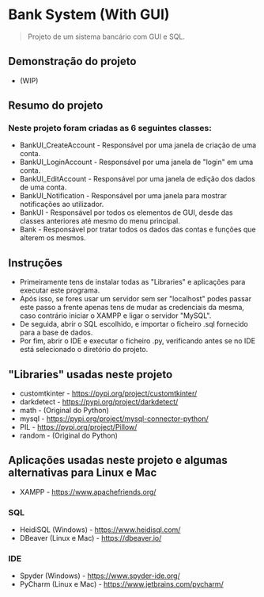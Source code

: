 # Bank System (With GUI)
> Projeto de um sistema bancário com GUI e SQL.

## Demonstração do projeto
- (WIP)

## Resumo do projeto
### Neste projeto foram criadas as 6 seguintes classes:
- BankUI_CreateAccount - Responsável por uma janela de criação de uma conta.
- BankUI_LoginAccount - Responsável por uma janela de "login" em uma conta. 
- BankUI_EditAccount - Responsável por uma janela de edição dos dados de uma conta.
- BankUI_Notification - Responsável por uma janela para mostrar notificações ao utilizador.
- BankUI - Responsável por todos os elementos de GUI, desde das classes anteriores até mesmo do menu principal.
- Bank - Responsável por tratar todos os dados das contas e funções que alterem os mesmos.

## Instruções
- Primeiramente tens de instalar todas as "Libraries" e aplicações para executar este programa.
- Após isso, se fores usar um servidor sem ser "localhost" podes passar este passo a frente apenas tens de mudar as credenciais da mesma, caso contrário iniciar o XAMPP e ligar o servidor "MySQL".
- De seguida, abrir o SQL escolhido, e importar o ficheiro .sql fornecido para a base de dados.
- Por fim, abrir o IDE e executar o ficheiro .py, verificando antes se no IDE está selecionado o diretório do projeto.

## "Libraries" usadas neste projeto
- customtkinter - https://pypi.org/project/customtkinter/
- darkdetect - https://pypi.org/project/darkdetect/
- math - (Original do Python)
- mysql - https://pypi.org/project/mysql-connector-python/
- PIL - https://pypi.org/project/Pillow/
- random - (Original do Python)

## Aplicações usadas neste projeto e algumas alternativas para Linux e Mac
- XAMPP - https://www.apachefriends.org/
### SQL
- HeidiSQL (Windows) - https://www.heidisql.com/
- DBeaver (Linux e Mac) - https://dbeaver.io/

### IDE 
- Spyder (Windows) - https://www.spyder-ide.org/
- PyCharm (Linux e Mac) - https://www.jetbrains.com/pycharm/